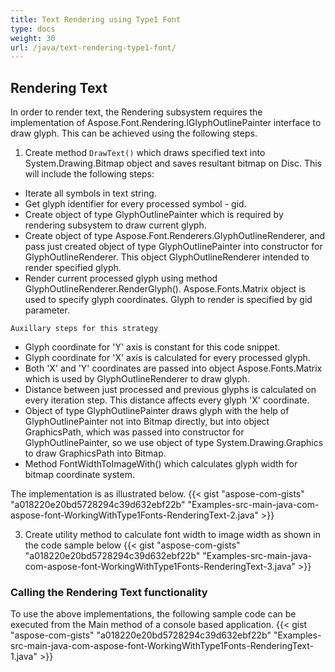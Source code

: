 ```yaml
---
title: Text Rendering using Type1 Font
type: docs
weight: 30
url: /java/text-rendering-type1-font/
---
```


## **Rendering Text**

In order to render text, the Rendering subsystem requires the implementation of  Aspose.Font.Rendering.IGlyphOutlinePainter interface to draw glyph. This can be achieved using the following steps.

 1. Create method `DrawText()` which draws specified text into System.Drawing.Bitmap object and saves resultant bitmap on Disc. This will include the following steps:
 * Iterate all symbols in text string.
 * Get glyph identifier for every processed symbol - gid.
 * Create object of type GlyphOutlinePainter which is required by rendering subsystem to draw current glyph.
 * Create object of type Aspose.Font.Renderers.GlyphOutlineRenderer, and pass  just created object of type GlyphOutlinePainter into constructor for GlyphOutlineRenderer. This object GlyphOutlineRenderer intended to render specified glyph.
 * Render current processed glyph using method GlyphOutlineRenderer.RenderGlyph(). Aspose.Fonts.Matrix object is used to specify glyph coordinates.  Glyph to render is specified by gid parameter.

 `Auxillary steps for this strategy`

 * Glyph coordinate for 'Y' axis is constant for this code snippet.
 * Glyph coordinate for 'X' axis is calculated for every processed glyph.
 * Both 'X' and 'Y' coordinates are passed into object Aspose.Fonts.Matrix which is used by GlyphOutlineRenderer to draw glyph.
 * Distance between just processed and previous glyphs is calculated on every iteration step. This distance affects every glyph 'X' coordinate.
 * Object of type GlyphOutlinePainter draws glyph with the help of GlyphOutlinePainter not into Bitmap directly, but into object GraphicsPath, which was passed into constructor for GlyphOutlinePainter, so we use object of type System.Drawing.Graphics to draw GraphicsPath into Bitmap.
 * Method FontWidthToImageWith() which calculates glyph width for bitmap coordinate system.

 The implementation is as illustrated below.
 {{< gist "aspose-com-gists" "a018220e20bd5728294c39d632ebf22b" "Examples-src-main-java-com-aspose-font-WorkingWithType1Fonts-RenderingText-2.java" >}}

 3. Create utility method to calculate font width to image width as shown in the code sample below
  {{< gist "aspose-com-gists" "a018220e20bd5728294c39d632ebf22b" "Examples-src-main-java-com-aspose-font-WorkingWithType1Fonts-RenderingText-3.java" >}}

### Calling the Rendering Text functionality
To use the above implementations, the following sample code can be executed from the Main method of a console based application.
{{< gist "aspose-com-gists" "a018220e20bd5728294c39d632ebf22b" "Examples-src-main-java-com-aspose-font-WorkingWithType1Fonts-RenderingText-1.java" >}}
